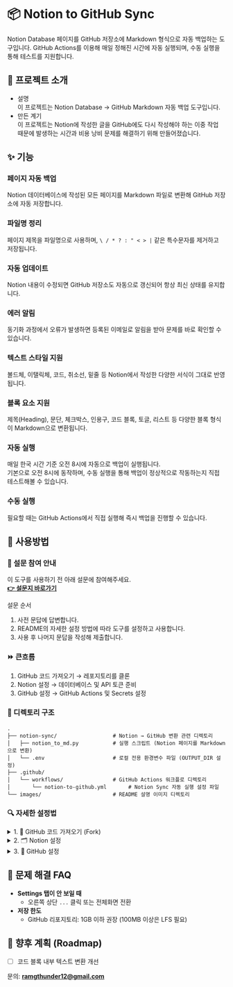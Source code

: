 # 📦 Notion to GitHub Sync

Notion Database 페이지를 GitHub 저장소에 Markdown 형식으로 자동 백업하는 도구입니다.
GitHub Actions를 이용해 매일 정해진 시간에 자동 실행되며, 수동 실행을 통해 테스트를 지원합니다.

## 📝 프로젝트 소개

- 설명  
    이 프로젝트는 Notion Database → GitHub Markdown 자동 백업 도구입니다.
- 만든 계기  
    이 프로젝트는 Notion에 작성한 글을 GitHub에도 다시 작성해야 하는 이중 작업 때문에 발생하는 시간과 비용 낭비 문제를 해결하기 위해 만들어졌습니다.
    

## ✨ 기능

### 페이지 자동 백업
Notion 데이터베이스에 작성된 모든 페이지를 Markdown 파일로 변환해 GitHub 저장소에 자동 저장합니다.

### 파일명 정리
페이지 제목을 파일명으로 사용하며, `\ / * ? : " < > |` 같은 특수문자를 제거하고 저장됩니다.

### 자동 업데이트
Notion 내용이 수정되면 GitHub 저장소도 자동으로 갱신되어 항상 최신 상태를 유지합니다.

### 에러 알림
동기화 과정에서 오류가 발생하면 등록된 이메일로 알림을 받아 문제를 바로 확인할 수 있습니다.

### 텍스트 스타일 지원
볼드체, 이탤릭체, 코드, 취소선, 밑줄 등 Notion에서 작성한 다양한 서식이 그대로 반영됩니다.

### 블록 요소 지원
제목(Heading), 문단, 체크박스, 인용구, 코드 블록, 토글, 리스트 등 다양한 블록 형식이 Markdown으로 변환됩니다.

### 자동 실행
매일 한국 시간 기준 오전 8시에 자동으로 백업이 실행됩니다.  
기본으로 오전 8시에 동작하며, 수동 실행을 통해 백업이 정상적으로 작동하는지 직접 테스트해볼 수 있습니다.

### 수동 실행
필요할 때는 GitHub Actions에서 직접 실행해 즉시 백업을 진행할 수 있습니다.


## 📖 사용방법  

### 📝 설문 참여 안내  
이 도구를 사용하기 전 아래 설문에 참여해주세요.  
[**👉 설문지 바로가기**](https://docs.google.com/forms/d/e/1FAIpQLSe3cP1dzmnMDuKH6M5NMfJI5lD7JHMYyW2tYokaSCW7cU5M4A/viewform?usp=dialog)

설문 순서  
1. 사전 문답에 답변합니다.  
2. README의 자세한 설정 방법에 따라 도구를 설정하고 사용합니다.  
3. 사용 후 나머지 문답을 작성해 제출합니다.


### ⏩ 큰흐름
1. GitHub 코드 가져오기 → 레포지토리를 클론
2. Notion 설정 → 데이터베이스 및 API 토큰 준비
3. GitHub 설정 → GitHub Actions 및 Secrets 설정

### 📂 디렉토리 구조
```
.
├── notion-sync/                  # Notion → GitHub 변환 관련 디렉토리
│   ├── notion_to_md.py           # 실행 스크립트 (Notion 페이지를 Markdown으로 변환)
│   └── .env                      # 로컬 전용 환경변수 파일 (OUTPUT_DIR 설정)
├── .github/
│   └── workflows/                # GitHub Actions 워크플로 디렉토리
│       └── notion-to-github.yml       # Notion Sync 자동 실행 설정 파일
└── images/                       # README 설명 이미지 디렉토리
```

### 🔍 자세한 설정법
<details>
<summary>1. 🐙 GitHub 코드 가져오기 (Fork)</summary>

1. Fork 버튼 클릭 (Create new fork)  
    Notion-to-Github 레파지토리 상단에 fork 버튼 누르기  
    ![1 GitHub 코드 가져오기 (fork)_1 Fork 버튼 클릭(Create new fork).png](./images/1%20GitHub%20코드%20가져오기%20(fork)_1%20Fork%20버튼%20클릭(Create%20new%20fork).png)
2. Owner(계정) 선택하기
    - Owner : Notion-to-Github 레파지토리를 저장 할 계정을 선택  
    ![1 GitHub 코드 가져오기 (fork)_2 계정 선택하기.png](./images/1%20GitHub%20코드%20가져오기%20(fork)_2%20계정%20선택하기.png)
3. Create fork 클릭
</details>

<details>
<summary>2. 🗂 Notion 설정</summary>

#### (1) 데이터베이스 생성  

1. Notion 회원 가입하기
2. `/데이터베이스` 입력 → 데이터베이스-**전체 페이지** 선택(Table-Fullpage)  
[데이터베이스-전체페이지 생성 참고](https://m.blog.naver.com/freewill_life/221928219258)  
![(1) 데이터베이스 생성_1 데이터베이스 입력-전체 페이지 생성.png](./images/(1)%20데이터베이스%20생성_1%20데이터베이스%20입력-전체%20페이지%20생성.png)
3. 데이터 베이스 생성 완료
4. 데이터베이스 이름 작성 및 테스트 페이지 작성  
![(1)데이터베이스 생성_4데이터베이스 이름 작성 및 테스트 페이지 작성](./images/(1)데이터베이스%20생성_4데이터베이스%20이름%20작성%20및%20테스트%20페이지%20작성.png)  

#### (2) Database ID 가져오기  

1. 데이터베이스에 가서 창닫기 버튼 옆 공유 클릭
2. 링크 복사 클릭
3. https://www.notion.so/**DATABASE_ID**?v=~~~  
4. DATABASE_ID 부분의 텍스트 복사 후 메모장에 잠시 보관해 두기
    - 메모장에 “DATABASE_ID : (여기에 붙여 넣기)” 정리 해두기  
    - [GitHub Secret Variables 설정 시 필요함](#1-GitHub-Secret-Variables-설정)  

#### (3) Notion API 생성

1. [Notion Integration 페이지](https://www.notion.so/my-integrations) 접속 후 로그인  
2. 새 API 통합 클릭  
![(3) Notion API 생성_2 새 API 통합 개발 클릭.png](./images/(3)%20Notion%20API%20생성_2%20새%20API%20통합%20개발%20클릭.png)
3. 새 API 통합 작성  
    - API 통합 이름 : `to-github`(추천)
    (⚠️ `notion` 이라는 단어는 포함 불가)
    - 관련 워크스페이스 : 데이터베이스가 있는 워크스페이스
    - 유형: `private`  
    ![(3)Notion API 생성_3 새 API 통합작성.png](./images/(3)Notion%20API%20생성_3%20새%20API%20통합작성.png)
4. “API 통합이 생성되었습니다.” API 통합 설정 구성 클릭  
![(3)Notion API 생성_4 API통합이 생성되었습니다.png](./images/(3)Notion%20API%20생성_4%20API통합이%20생성되었습니다.png)
5. 저장 후 API Key 복사
    - “표시하기” 클릭 → “복사” 클릭
    - 메모장에 “NOTION_API_KEY : (여기에 붙여 넣기)” 정리 해두기
    - [GitHub Secret Variables 설정 시 필요함](#1-GitHub-Secret-Variables-설정)  
    ![(3)Notion API 생성_5 저장 후 API key 복사.png](./images/(3)Notion%20API%20생성_5%20저장%20후%20API%20key%20복사.png)  
    
#### (4) GitHub 연결 (DB 공유)

1. 사용할 데이터베이스에서 창닫기 버튼 아래 `…` 클릭  
![(4) GitHub 연결 (DB 공유)_1사용할 데이터베이스에서 창닫기 버튼 아래클릭.png](./images/(4)%20GitHub%20연결%20(DB%20공유)_1사용할%20데이터베이스에서%20창닫기%20버튼%20아래클릭.png)  
2. 연결 클릭
3. [내가 만든 Notion API 이름(`to-github` 추천)](#3-Notion-API-생성) 검색 후 클릭  
![(4) Github 연결(DB공유)_3 내가만든 API이름 검색.png](./images/(4)%20Github%20연결(DB공유)_3%20내가만든%20API이름%20검색.png)

</details>

<details>
<summary>3. 🐙 GitHub 설정</summary>

#### (1) GitHub Secret Variables 설정

1. Notion to GitHub 코드를 Fork한 레포지토리에서 상단 탭의 Settings 클릭  
    <details>
    <summary>용어 설명</summary>

    - 클론(Clone) : 프로젝트 전체를 내 로컬 저장소(내 컴퓨터)에 복사  
    - 포크(Fork) : 프로젝트 전체를 내 원격 저장소(GitHub 계정)에 복사  
    - 레포지토리(Repository) : GitHub 저장소  
    - 탭(Tab) : GitHub 상단의 메뉴 항목  
    </details>

2. 좌측 메뉴에서 Security → Secrets and variables → Actions 클릭  
3. New repository secret 버튼 클릭  
4. Name과 Secret 입력
    - Name : 작성 해야 할 이름 (환경 변수명)(반드시 일치해야 함 → 오타 주의)
    - Secret : 복사 붙여 넣기 할 실제 값 (작성 후 다시 확인 불가 → 복사 저장 권장)
        
        <details>
        <summary>🔑 필수로 만들어야할 Secret 변수 목록</summary>
                
        1. name : NOTION_API_KEY  
            secret : Notion에서 발급받은 API 키  
            ➜[NOTION_API_KEY 발급방법](#3-Notion-API-생성)
        
        2. name : DATABASE_ID  
            secret : Notion 데이터베이스 고유 번호  
            ➜[DATABASE_ID 가져오는 방법](#2-Database-ID-가져오기)    
        
        3. name : SENDER_EMAIL  
            secret : 송신 이메일 주소 (예: [ramgthunder12@gmail.com](mailto:ramgthunder12@gmail.com))                
        
        4. name : EMAIL_PASSWORD  
            secret : 송신 이메일 계정 비밀번호 (예: NotionToGithub9080$)
        
        5. name : RECEIVER_EMAIL  
            secret : 오류 알림을 받을 수신 이메일 주소 (예: [ramgthunder12@gmail.com](mailto:ramgthunder12@gmail.com))      
        
        6. name : GH_TOKEN  
            secret : GitHub에서 push/commit 권한을 가진 Personal Access Token
        
            <details>
            <summary>GitHub Personal Access Token 발급 방법</summary>

            1. 프로필 아이콘 → Settings
            2. 좌측 하단 Developer settings
            3. Personal Access Tokens → Tokens (classic)  
            4. Generate new token (classic) 클릭
            5. Note에 GH_TOKEN 입력
            6. 권한 체크
                - workflow (GitHub Actions)
                - write:packages (GitHub Package)
                - admin:repo_hook
                - delete_repo
                ![(1) GitHub Secret Variables 설정_3 Name과 Secret 입력_GitHub Personal Access Token 발급 방법_권한체크_1.png](./images/(1)%20GitHub%20Secret%20Variables%20설정_3%20Name과%20Secret%20입력_GitHub%20Personal%20Access%20Token%20발급%20방법_권한체크_1.png)  
                ![(1) GitHub Secret Variables 설정_3 Name과 Secret 입력_GitHub Personal Access Token 발급 방법_권한체크_2.png](./images/(1)%20GitHub%20Secret%20Variables%20설정_3%20Name과%20Secret%20입력_GitHub%20Personal%20Access%20Token%20발급%20방법_권한체크_2.png)
            7. Generate token 클릭
            8. 복사 후 메모장에 저장  
            ![(1)GitHub Secret Variables 설정_3 Name과 Secret 입력_GitHub Personal Access Token 발급 방법_8 복사 후 메모장에 저장.png](./images/(1)GitHub%20Secret%20Variables%20설정_3%20Name과%20Secret%20입력_GitHub%20Personal%20Access%20Token%20발급%20방법_8%20복사%20후%20메모장에%20저장.png)
            </details>
            </details>  

    5. Add secret 버튼 클릭

#### (2) .env 설정
- 파일 위치 : [./notion-syn/.env](./notion-sync/.env)  
- 설정 방법 : (파일 위치 클릭)`.env` 파일에서 ./NotionTIL 글씨 중 NotionTIL만 지우고 원하는 파일명 작성(노션의 데이터베이스 페이지들이 들어갈 파일명)  
- 필수 값  
![(2)env설정_설정방법.png](./images/(2)env설정_설정방법.png)
  - OUTPUT_DIR : Notion 페이지를 저장할 폴더명 (Notion 데이터베이스 이름과 동일하게 설정 권장)  


#### (3) 추가 설정
<details>
<summary>⏰ 시간 설정</summary>

- 파일 위치 : [./.github/workflows/workflow_dispatch.yml](./.github\workflows\notion-to-github.yml)  
- 설정 방법 : 7번 줄의 23을 원하는 시간으로 변경  
  - GitHub Actions는 UTC 기준으로 동작  
  - 예: 23시 (UTC) = 한국 시간 오전 8시  
  - 원하는 한국 시간 -9시간 값으로 설정  
</details>
<details>
<summary>🕹️ 수동 시작</summary>  

1. 포크한 레포지토리에서 상단 탭 Actions 클릭  
![(3)추가설정_수동시작_1.png](./images/(3)추가설정_수동시작_1.png)  
2. 왼쪽 목록에서 Notion to GitHub Commit 선택  
![(3)추가설정_수동시작_2.png](./images/(3)추가설정_수동시작_2.png)  
3. Run workflow 클릭  
![(3)추가설정_수동시작_3.png](./images/(3)추가설정_수동시작_3.png)  
4. 초록색 Run workflow 버튼 클릭  
![(3)추가설정_수동시작_4.png](./images/(3)추가설정_수동시작_4.png)  
5. 실행 목록에 초록색 동그라미🟢 가 보이면 완료  
![(3)추가설정_수동시작_5.png](./images/(3)추가설정_수동시작_5.png)  
6. 레포지토리에서 OUTPUT_DIR에 입력한 폴더가 생성됐는지 확인 → 폴더에 들어가 Notion 데이터베이스 페이지들이 정상 저장됐는지 확인  
![(3)추가설정_수동시작_6.png](./images/(3)추가설정_수동시작_6.png)  

</details>

</details>

## 🧩 문제 해결 FAQ

- **Settings 탭이 안 보일 때**
  - 오른쪽 상단 `...` 클릭 또는 전체화면 전환
- **저장 한도**
  - GitHub 리포지토리: 1GB 이하 권장 (100MB 이상은 LFS 필요)


## 🚀 향후 계획 (Roadmap)

- [ ] 코드 블록 내부 텍스트 변환 개선  

문의: **ramgthunder12@gmail.com**
